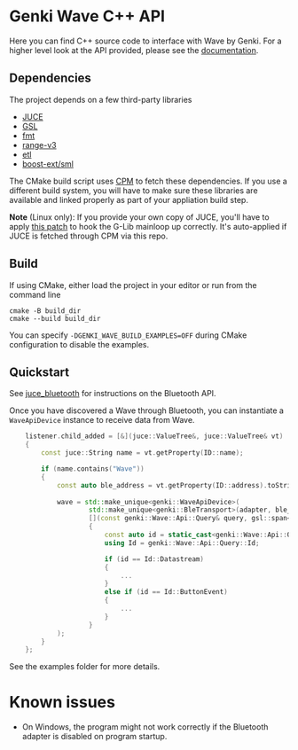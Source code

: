 # Genki Wave C++ API

Here you can find C++ source code to interface with Wave by Genki. For a higher level look at the API provided, please see the [documentation](https://www.notion.so/Wave-API-8a91bd3553ee4529878342dec477d93f).

## Dependencies

The project depends on a few third-party libraries

* [JUCE](https://github.com/juce-framework/JUCE)
* [GSL](https://github.com/microsoft/GSL)
* [fmt](https://github.com/fmtlib/fmt)
* [range-v3](https://github.com/ericniebler/range-v3)
* [etl](https://github.com/ETLCPP/etl)
* [boost-ext/sml](https://github.com/boost-ext/sml)

The CMake build script uses [CPM](https://github.com/cpm-cmake/CPM.cmake) to fetch these dependencies.
If you use a different build system, you will have to make sure these libraries are available and linked properly as part of your appliation build step.

**Note** (Linux only): If you provide your own copy of JUCE, you'll have to apply [this patch](./cmake/juce_Messaging_linux.cpp.patch) to hook the G-Lib mainloop up correctly. It's auto-applied if JUCE is fetched through CPM via this repo.

## Build

If using CMake, either load the project in your editor or run from the command line

```shell
cmake -B build_dir
cmake --build build_dir
```

You can specify `-DGENKI_WAVE_BUILD_EXAMPLES=OFF` during CMake configuration to disable the examples.

## Quickstart

See [juce_bluetooth](https://github.com/genkiinstruments/juce_bluetooth) for instructions on the Bluetooth API.

Once you have discovered a Wave through Bluetooth, you can instantiate a `WaveApiDevice` instance to receive data from Wave.

```c++
    listener.child_added = [&](juce::ValueTree&, juce::ValueTree& vt)
    {
        const juce::String name = vt.getProperty(ID::name);

        if (name.contains("Wave"))
        {
            const auto ble_address = vt.getProperty(ID::address).toString();
            
            wave = std::make_unique<genki::WaveApiDevice>(
                    std::make_unique<genki::BleTransport>(adapter, ble_address),
                    [](const genki::Wave::Api::Query& query, gsl::span<const gsl::byte> payload)
                    {
                        const auto id = static_cast<genki::Wave::Api::Query::Id>(query.id);
                        using Id = genki::Wave::Api::Query::Id;

                        if (id == Id::Datastream)
                        {
                            ...
                        }
                        else if (id == Id::ButtonEvent)
                        {
                            ...
                        }
                    }
            );
        }
    };
```

See the examples folder for more details.

# Known issues

* On Windows, the program might not work correctly if the Bluetooth adapter is disabled on program startup.
